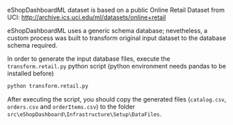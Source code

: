 eShopDashboardML dataset is based on a public Online Retail Dataset from UCI: http://archive.ics.uci.edu/ml/datasets/online+retail

eShopDashboardML uses a generic schema database; nevetheless, a custom process was built to transform original input dataset to the database schema required.

In order to generate the input database files, execute the `transform.retail.py` python script (python environment needs pandas to be installed before)

```python
python transform.retail.py
```

After executing the script, you should copy the generated files (`catalog.csv`, `orders.csv` and `orderItems.csv`) to the folder `src\eShopDashboard\Infrastructure\Setup\DataFiles`. 